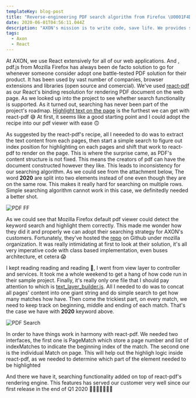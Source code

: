 ```yaml
---
templateKey: blog-post
title: "Reverse-engineering PDF search algorithm from Firefox \U0001F4DD"
date: 2020-06-01T04:56:11.044Z
description: "AXON's mission is to write code, save life. We provides solution for police officers to work on daily basic tasks. The most common task would be collect different kind of evidences to work on cases. This ranges from audio, video, document, et cetera. For years, our PDF viewer's capability is very limited as it does nothing more than render static pdf page as image. Up until last year, as our customers would like to have advanced functionalities added to the current PDF viewer. The most wanted one is search functionality. This post goes into details on how I did that \U0001F4DA"
tags:
  - Axon
  - React
---
```

At AXON, we use React extensively for all of our web applications. And , pdf.js from Mozilla Firefox has always been de facto solution to go for whenever someone consider adopt one battle-tested PDF solution for their product. It has been used by vast number of companies, browser extensions and libraries (open source and comercial). We've used [react-pdf](https://github.com/wojtekmaj/react-pdf) as our React's binding resolution for rendering PDF document on the web page. As we looked up into the project to see whether search functionality is supported. As it turned out, searching has never been part of the project's roadmap. [Highlight text on the page](https://github.com/wojtekmaj/react-pdf/wiki/Recipes#highlight-text-on-the-page) is the furthest we can get with react-pdf 😅 At first, it seems like a good starting point and I could adopt the recipe into our pdf viewer with ease 🙃

As suggested by the react-pdf's recipe, all I neeeded to do was to extract the text content from each pages, then start a simple search to figure out index position for highlighting on each pages and shift that work to react-pdf to render on the page. This is where the surprise came, as PDF's content structure is not fixed. This means the creators of pdf can have the document constructed however they like. This leads to inconsistency for our searching algorithm. As we could see from the attachment below, The word **2020** are split into two elements instead of one even though they are on the same row. This makes it really hard for searching on multiple rows. Simple searching algorithm cannot work in this case, we definitedly needed a better shot.

![PDF FF](/img/pdf-ff.png "PDF FF")

As we could see that Mozilla Firefox default pdf viewer could detect the keyword search and highlight them correctly. This made me wonder how they did it and properly we can adopt their searching strategy for AXON's customers. Fortunately, they've hosted the [repo](https://github.com/mozilla/pdf.js/) on Github under mozilla organization. It was really intimidating at first to look at their solution, it's all very imperative code with class based implementation, even buses architecture, et cetera 😱



I kept reading reading and reading 🔖, I went from view layer to controller and services. It took me a whole weekend to get a hang of how code run in their sample project. Finally, it's really only one file that I should pay attention to which is [text_layer_builder.js](https://github.com/mozilla/pdf.js/blob/58797103273e9a615f87c96dd899290026bbdf47/web/text_layer_builder.js). All I needed to do was to concat all pages' content into one giant string and do simple search to get how many matches how have. Then come the trickiest part, on every match, we need to keep track on beginning, middle and ending of each match. That's the case we have with **2020** keyword above. 

![PDF Search](/img/pdfsearch.png "PDF Search")

In order to have things work in harmony with react-pdf. We needed two interfaces, the first one is PageMatch which store a page number and list of indexMatches to indicate the beginning index of the match. The second one is the individual Match on page. This will help out the highligh logic inside react-pdf, as we needed to determine which part of the element needed to be highlighted

And there we have it, searching functionality added on top of react-pdf's rendering engine. This features has served our customer very well since our first release in the end of Q1 2020 🎉🎉🎉🎉🎉🎉🎉
